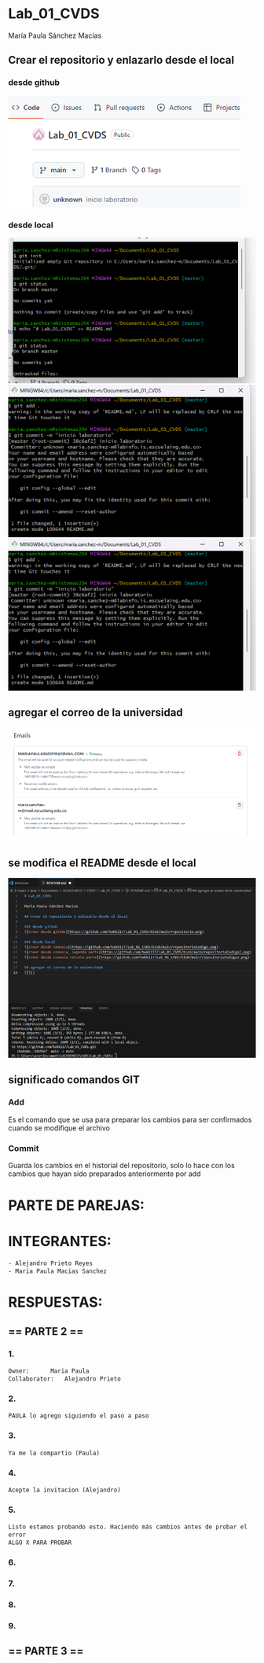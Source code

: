 # Lab_01_CVDS

María Paula Sánchez Macías

## Crear el repositorio y enlazarlo desde el local

### desde github
![crear desde github](https://github.com/hakki17/Lab_01_CVDS/blob/main/repositorio.png)

### desde local
![crear desde consola](https://github.com/hakki17/Lab_01_CVDS/blob/main/repositorioCodigo.png)
![crear desde consola_ segunda parte](https://github.com/hakki17/Lab_01_CVDS/blob/main/repositorioCodigo2.png)
![crear desde consola_tercera parte](https://github.com/hakki17/Lab_01_CVDS/blob/main/repositorioCodigo3.png)

## agregar el correo de la universidad
![](https://github.com/hakki17/Lab_01_CVDS/blob/main/codigoUni.png)

## se modifica el README desde el local
![](https://github.com/hakki17/Lab_01_CVDS/blob/main/modificarREADME.png)

## significado comandos GIT
### Add
Es el comando que se usa para preparar los cambios para ser confirmados cuando se modifique el archivo
### Commit
Guarda los cambios en el historial del repositorio, solo lo hace con los cambios que hayan sido preparados anteriormente por add


# PARTE DE PAREJAS:
# INTEGRANTES:
	- Alejandro Prieto Reyes
	- Maria Paula Macias Sanchez

# RESPUESTAS:

## == PARTE 2 ==
### 1.
	Owner:		Maria Paula
	Collaborator:	Alejandro Prieto

### 2.
	PAULA lo agrego siguiendo el paso a paso
	

### 3.
	Ya me la compartio (Paula)

### 4.
	Acepte la invitacion (Alejandro)

### 5.
	Listo estamos probando esto. Haciendo más cambios antes de probar el error
	ALGO X PARA PROBAR

### 6.

### 7.
 
### 8.

### 9.

## == PARTE 3 ==
